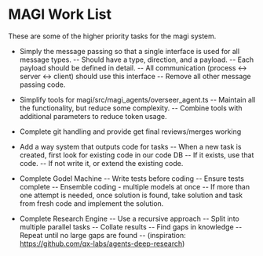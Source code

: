 # MAGI Work List

These are some of the higher priority tasks for the magi system.

- Simply the message passing so that a single interface is used for all message types.
  -- Should have a type, direction, and a payload.
  -- Each payload should be defined in detail.
  -- All communication (process <-> server <-> client) should use this interface
  -- Remove all other message passing code.

- Simplify tools for magi/src/magi_agents/overseer_agent.ts
  -- Maintain all the functionality, but reduce some complexity.
  -- Combine tools with additional parameters to reduce token usage.

- Complete git handling and provide get final reviews/merges working

- Add a way system that outputs code for tasks
  -- When a new task is created, first look for existing code in our code DB
  -- If it exists, use that code.
  -- If not write it, or extend the existing code.

- Complete Godel Machine
  -- Write tests before coding
  -- Ensure tests complete
  -- Ensemble coding - multiple models at once
  -- If more than one attempt is needed, once solution is found, take solution and task from fresh code and implement the solution.

- Complete Research Engine
  -- Use a recursive approach
  -- Split into multiple parallel tasks
  -- Collate results
  -- Find gaps in knowledge
  -- Repeat until no large gaps are found
  -- (inspiration: https://github.com/qx-labs/agents-deep-research)
